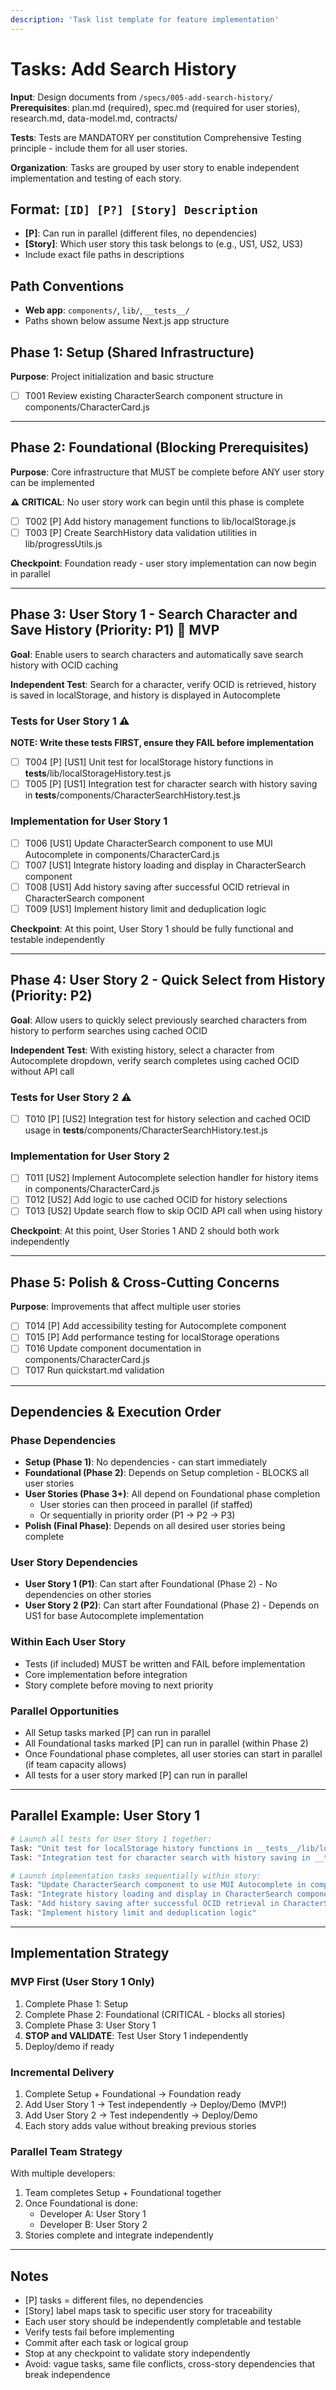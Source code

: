 ```yaml
---
description: 'Task list template for feature implementation'
---
```


# Tasks: Add Search History

**Input**: Design documents from `/specs/005-add-search-history/`
**Prerequisites**: plan.md (required), spec.md (required for user stories), research.md, data-model.md, contracts/

**Tests**: Tests are MANDATORY per constitution Comprehensive Testing principle - include them for all user stories.

**Organization**: Tasks are grouped by user story to enable independent implementation and testing of each story.

## Format: `[ID] [P?] [Story] Description`

- **[P]**: Can run in parallel (different files, no dependencies)
- **[Story]**: Which user story this task belongs to (e.g., US1, US2, US3)
- Include exact file paths in descriptions

## Path Conventions

- **Web app**: `components/`, `lib/`, `__tests__/`
- Paths shown below assume Next.js app structure

## Phase 1: Setup (Shared Infrastructure)

**Purpose**: Project initialization and basic structure

- [ ] T001 Review existing CharacterSearch component structure in components/CharacterCard.js

---

## Phase 2: Foundational (Blocking Prerequisites)

**Purpose**: Core infrastructure that MUST be complete before ANY user story can be implemented

**⚠️ CRITICAL**: No user story work can begin until this phase is complete

- [ ] T002 [P] Add history management functions to lib/localStorage.js
- [ ] T003 [P] Create SearchHistory data validation utilities in lib/progressUtils.js

**Checkpoint**: Foundation ready - user story implementation can now begin in parallel

---

## Phase 3: User Story 1 - Search Character and Save History (Priority: P1) 🎯 MVP

**Goal**: Enable users to search characters and automatically save search history with OCID caching

**Independent Test**: Search for a character, verify OCID is retrieved, history is saved in localStorage, and history is displayed in Autocomplete

### Tests for User Story 1 ⚠️

**NOTE: Write these tests FIRST, ensure they FAIL before implementation**

- [ ] T004 [P] [US1] Unit test for localStorage history functions in **tests**/lib/localStorageHistory.test.js
- [ ] T005 [P] [US1] Integration test for character search with history saving in **tests**/components/CharacterSearchHistory.test.js

### Implementation for User Story 1

- [ ] T006 [US1] Update CharacterSearch component to use MUI Autocomplete in components/CharacterCard.js
- [ ] T007 [US1] Integrate history loading and display in CharacterSearch component
- [ ] T008 [US1] Add history saving after successful OCID retrieval in CharacterSearch component
- [ ] T009 [US1] Implement history limit and deduplication logic

**Checkpoint**: At this point, User Story 1 should be fully functional and testable independently

---

## Phase 4: User Story 2 - Quick Select from History (Priority: P2)

**Goal**: Allow users to quickly select previously searched characters from history to perform searches using cached OCID

**Independent Test**: With existing history, select a character from Autocomplete dropdown, verify search completes using cached OCID without API call

### Tests for User Story 2 ⚠️

- [ ] T010 [P] [US2] Integration test for history selection and cached OCID usage in **tests**/components/CharacterSearchHistory.test.js

### Implementation for User Story 2

- [ ] T011 [US2] Implement Autocomplete selection handler for history items in components/CharacterCard.js
- [ ] T012 [US2] Add logic to use cached OCID for history selections
- [ ] T013 [US2] Update search flow to skip OCID API call when using history

**Checkpoint**: At this point, User Stories 1 AND 2 should both work independently

---

## Phase 5: Polish & Cross-Cutting Concerns

**Purpose**: Improvements that affect multiple user stories

- [ ] T014 [P] Add accessibility testing for Autocomplete component
- [ ] T015 [P] Add performance testing for localStorage operations
- [ ] T016 Update component documentation in components/CharacterCard.js
- [ ] T017 Run quickstart.md validation

---

## Dependencies & Execution Order

### Phase Dependencies

- **Setup (Phase 1)**: No dependencies - can start immediately
- **Foundational (Phase 2)**: Depends on Setup completion - BLOCKS all user stories
- **User Stories (Phase 3+)**: All depend on Foundational phase completion
  - User stories can then proceed in parallel (if staffed)
  - Or sequentially in priority order (P1 → P2 → P3)
- **Polish (Final Phase)**: Depends on all desired user stories being complete

### User Story Dependencies

- **User Story 1 (P1)**: Can start after Foundational (Phase 2) - No dependencies on other stories
- **User Story 2 (P2)**: Can start after Foundational (Phase 2) - Depends on US1 for base Autocomplete implementation

### Within Each User Story

- Tests (if included) MUST be written and FAIL before implementation
- Core implementation before integration
- Story complete before moving to next priority

### Parallel Opportunities

- All Setup tasks marked [P] can run in parallel
- All Foundational tasks marked [P] can run in parallel (within Phase 2)
- Once Foundational phase completes, all user stories can start in parallel (if team capacity allows)
- All tests for a user story marked [P] can run in parallel

---

## Parallel Example: User Story 1

```bash
# Launch all tests for User Story 1 together:
Task: "Unit test for localStorage history functions in __tests__/lib/localStorageHistory.test.js"
Task: "Integration test for character search with history saving in __tests__/components/CharacterSearchHistory.test.js"

# Launch implementation tasks sequentially within story:
Task: "Update CharacterSearch component to use MUI Autocomplete in components/CharacterCard.js"
Task: "Integrate history loading and display in CharacterSearch component"
Task: "Add history saving after successful OCID retrieval in CharacterSearch component"
Task: "Implement history limit and deduplication logic"
```

---

## Implementation Strategy

### MVP First (User Story 1 Only)

1. Complete Phase 1: Setup
2. Complete Phase 2: Foundational (CRITICAL - blocks all stories)
3. Complete Phase 3: User Story 1
4. **STOP and VALIDATE**: Test User Story 1 independently
5. Deploy/demo if ready

### Incremental Delivery

1. Complete Setup + Foundational → Foundation ready
2. Add User Story 1 → Test independently → Deploy/Demo (MVP!)
3. Add User Story 2 → Test independently → Deploy/Demo
4. Each story adds value without breaking previous stories

### Parallel Team Strategy

With multiple developers:

1. Team completes Setup + Foundational together
2. Once Foundational is done:
   - Developer A: User Story 1
   - Developer B: User Story 2
3. Stories complete and integrate independently

---

## Notes

- [P] tasks = different files, no dependencies
- [Story] label maps task to specific user story for traceability
- Each user story should be independently completable and testable
- Verify tests fail before implementing
- Commit after each task or logical group
- Stop at any checkpoint to validate story independently
- Avoid: vague tasks, same file conflicts, cross-story dependencies that break independence
